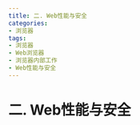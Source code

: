 ```yaml
---
title: 二. Web性能与安全
categories: 
- 浏览器
tags: 
- 浏览器
- Web浏览器
- 浏览器内部工作
- Web性能与安全
---
```


# 二. Web性能与安全

‍
